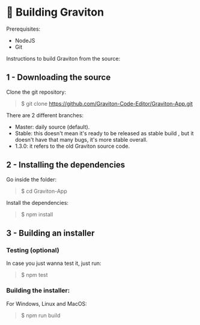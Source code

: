 # 🦾 Building Graviton

Prerequisites:
- NodeJS 
- Git

Instructions to build Graviton from the source:

## 1 - Downloading the source

Clone the git repository:
> $ git clone https://github.com/Graviton-Code-Editor/Graviton-App.git

There are 2 different branches:
* Master: daily source (default).
* Stable: this doesn't mean it's ready to be released as stable build , but it doesn't have that many bugs, it's more stable overall.
* 1.3.0: it refers to the old Graviton source code.

## 2 - Installing the dependencies

Go inside the folder:
> $ cd Graviton-App

Install the dependencies:
> $ npm install

## 3 - Building an installer 

### Testing (optional)

In case you just wanna test it, just run:
> $ npm test

### Building the installer:

For Windows, Linux and MacOS:
> $ npm run build 
